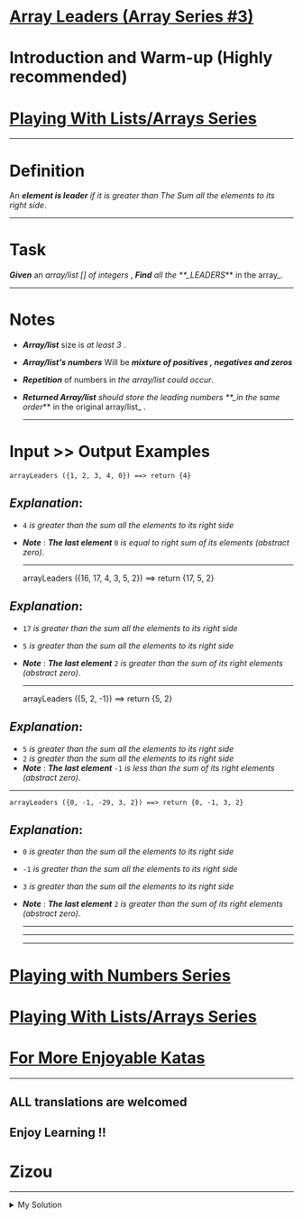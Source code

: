 # [Array Leaders (Array Series #3)](https://www.codewars.com/kata/5a651865fd56cb55760000e0)

# Introduction and Warm-up (Highly recommended)

# [Playing With Lists/Arrays Series](https://www.codewars.com/collections/playing-with-lists-slash-arrays)

---

# Definition

An **_element is leader_** _if it is greater than The Sum all the elements to its right side_.

---

# Task

**_Given_** an _array/list \[\] of integers_ , **_Find_** _all the \*\*\_LEADERS_\*\* in the array\_.

---

# Notes

- **_Array/list_** size is _at least 3_ .
- **_Array/list's numbers_** Will be **_mixture of positives , negatives and zeros_**
- **_Repetition_** of numbers in _the array/list could occur_.
- **_Returned Array/list_** _should store the leading numbers \*\*\_in the same order_\*\* in the original array/list\_ .

  ***

# Input >> Output Examples

    arrayLeaders ({1, 2, 3, 4, 0}) ==> return {4}

## **_Explanation_**:

- `4` _is greater than the sum all the elements to its right side_
- **_Note_** : **_The last element_** `0` _is equal to right sum of its elements (abstract zero)_.

  ***

  arrayLeaders ({16, 17, 4, 3, 5, 2}) ==> return {17, 5, 2}

## **_Explanation_**:

- `17` _is greater than the sum all the elements to its right side_
- `5` _is greater than the sum all the elements to its right side_
- **_Note_** : **_The last element_** `2` _is greater than the sum of its right elements (abstract zero)_.

  ***

  arrayLeaders ({5, 2, -1}) ==> return {5, 2}

## **_Explanation_**:

- `5` _is greater than the sum all the elements to its right side_
- `2` _is greater than the sum all the elements to its right side_
- **_Note_** : **_The last element_** `-1` _is less than the sum of its right elements (abstract zero)_.

---

    arrayLeaders ({0, -1, -29, 3, 2}) ==> return {0, -1, 3, 2}

## **_Explanation_**:

- `0` _is greater than the sum all the elements to its right side_
- `-1` _is greater than the sum all the elements to its right side_
- `3` _is greater than the sum all the elements to its right side_
- **_Note_** : **_The last element_** `2` _is greater than the sum of its right elements (abstract zero)_.

  ***

  ***

  ***

# [Playing with Numbers Series](https://www.codewars.com/collections/playing-with-numbers)

# [Playing With Lists/Arrays Series](https://www.codewars.com/collections/playing-with-lists-slash-arrays)

# [For More Enjoyable Katas](http://www.codewars.com/users/MrZizoScream/authored)

---

## ALL translations are welcomed

## Enjoy Learning !!

# Zizou

---

<details><summary>My Solution</summary>

```js
function arrayLeaders(numbers) {
  const result = []
  numbers.reverse().reduce((total, cur) => {
    if (cur > total) result.unshift(cur)
    return (total += cur)
  }, 0)

  return result
}
```

</details>
